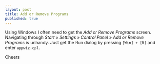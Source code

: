 ```yaml
---
layout: post
title: Add or Remove Programs
published: true
---
```

Using Windows I often need to get the *Add or Remove Programs* screen. Navigating through *Start* » *Settings* » *Control Panel* » *Add or Remove Programs* is unhandy. Just get the Run dialog by pressing `[Win] + [R]` and enter `appwiz.cpl`.

Cheers
